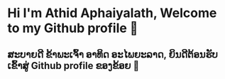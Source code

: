 # Hi I'm Athid Aphaiyalath, Welcome to my Github profile 👋
## ສະບາຍດີ ຂ້າພະເຈົ້າ ອາທິດ ອະໄພຍະລາດ, ຍິນດີຕ້ອນຮັບເຂົ້າສູ່ Github profile ຂອງຂ້ອຍ 👋
<!--
**Moup1ng/Moup1ng** is a ✨ _special_ ✨ repository because its `README.md` (this file) appears on your GitHub profile.

Here are some ideas to get you started:

- 🔭 I’m currently working on ...
- 🌱 I’m currently learning ...
- 👯 I’m looking to collaborate on ...
- 🤔 I’m looking for help with ...
- 💬 Ask me about ...
- 📫 How to reach me: ...
- 😄 Pronouns: ...
- ⚡ Fun fact: ...
-->
